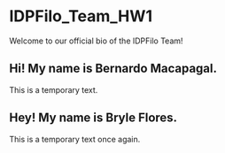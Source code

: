 # IDPFilo_Team_HW1
Welcome to our official bio of the IDPFilo Team!

## Hi! My name is Bernardo Macapagal.

This is a temporary text.

## Hey! My name is Bryle Flores.

This is a temporary text once again.